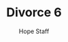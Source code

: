 ---
image: /assets/img/kl/kl_divorce_6.png
title: Divorce 6
number: 6
categories:
  - Meditations
  - Moments
  - Divorce
author: Hope Staff
notes: Divorce 6
embed: >-
  <iframe style="border-radius:12px" src="https://open.spotify.com/embed/episode/2Zx0qAE12814sNn4NykigN?utm_source=generator" width="100%" height="352" frameBorder="0" allowfullscreen="" allow="autoplay; clipboard-write; encrypted-media; fullscreen; picture-in-picture" loading="lazy"></iframe>
transcript: >-
  SOME LINES OF TEXT START HERE
---
